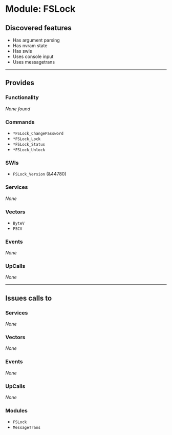 # Module: FSLock

## Discovered features


* Has argument parsing
* Has nvram state
* Has swis
* Uses console input
* Uses messagetrans

---

## Provides

### Functionality


*None found*

### Commands


* `*FSLock_ChangePassword`
* `*FSLock_Lock`
* `*FSLock_Status`
* `*FSLock_Unlock`


### SWIs


* `FSLock_Version` (&44780)


### Services


*None*


### Vectors


* `ByteV`
* `FSCV`


### Events


*None*


### UpCalls


*None*


---

## Issues calls to

### Services


*None*


### Vectors


*None*


### Events


*None*


### UpCalls


*None*


### Modules


* `FSLock`
* `MessageTrans`


